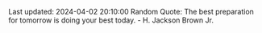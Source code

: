 Last updated: 2024-04-02 20:10:00
Random Quote: The best preparation for tomorrow is doing your best today. - H. Jackson Brown Jr.